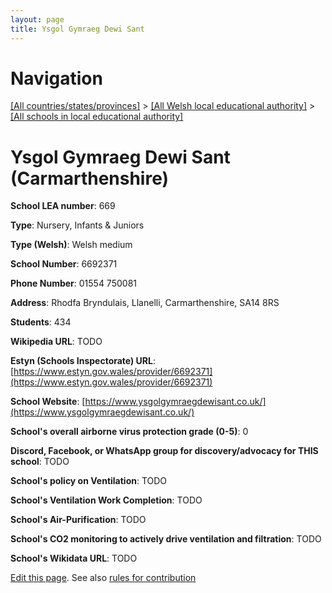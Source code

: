 ```yaml
---
layout: page
title: Ysgol Gymraeg Dewi Sant
---
```

# Navigation

[[All countries/states/provinces]](../../..) > [[All Welsh local educational authority]](../..) > [[All schools in local educational authority]](..)

# Ysgol Gymraeg Dewi Sant (Carmarthenshire)

**School LEA number**: 669

**Type**: Nursery, Infants & Juniors

**Type (Welsh)**: Welsh medium

**School Number**: 6692371

**Phone Number**: 01554 750081

**Address**: Rhodfa Bryndulais, Llanelli, Carmarthenshire, SA14 8RS

**Students**: 434

**Wikipedia URL**: TODO

**Estyn (Schools Inspectorate) URL**: [https://www.estyn.gov.wales/provider/6692371](https://www.estyn.gov.wales/provider/6692371)

**School Website**: [https://www.ysgolgymraegdewisant.co.uk/](https://www.ysgolgymraegdewisant.co.uk/)

**School's overall airborne virus protection grade (0-5)**: 0

**Discord, Facebook, or WhatsApp group for discovery/advocacy for THIS school**: TODO

**School's policy on Ventilation**: TODO

**School's Ventilation Work Completion**: TODO

**School's Air-Purification**: TODO

**School's CO2 monitoring to actively drive ventilation and filtration**: TODO

**School's Wikidata URL**: TODO




[Edit this page](https://github.com/ventilate-schools/Wales/edit/prif/./Carmarthenshire/Ysgol_Gymraeg_Dewi_Sant.md). See also [rules for contribution](../../../contribution-rules/)